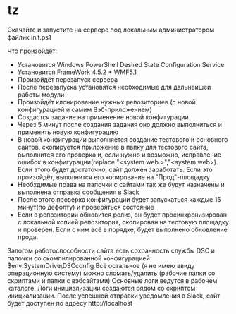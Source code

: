 # tz
Скачайте и запустите на сервере под локальным администратором файлик init.ps1

Что произойдёт:
 - Установится Windows PowerShell Desired State Configuration Service
 - Установится FrameWork 4.5.2 + WMF5.1
 - Произойдёт перезапуск сервера
 - После перезапуска установятся необходимые для дальнейшей работы модули
 - Произойдёт клонирование нужных репозиториев (с новой конфигурацией и самим Вэб-приложением) 
 - Создастся задание на применение новой конфигурации
 - Через 5 минут после создания задания оно должно выполниться и применить новую конфигурацию
 - В новой конфигурации выполняется создание тестового и основного сайтов, скопируется приложение в папку для тестового сайта, выполнится его проверка и, если нужно и возможно, исправление ошибок в конфигурации(replace "<system.web.>","<system.web>). Если этого будет достаточно, сайт должен заработать. Если это произойдёт, выполнится его копирование на "Прод"-площадку
 - Необхдимые права на папочки с сайтами так же будут назначены и выполнена отправка сообщения в Slack
 - После этого проверка конфигурации будет запускаться каждые 15 минут(по дефолту) и проверяться состояние
 - Если в репозитории обновится релиз, он будет просинхронизирован с локальной копией репозитория, скопирован на тестовую площадку и проверен. Если с ним всё в порядке, будет выполнено обновление прода.
 
 Залогом работоспособности сайта есть сохранность службы DSC и папочки со скомпилированной конфигурацией $env:SystemDrive\DSCconfig
 Всё остальное (я не имею ввиду операционную систему) можно сломать/удалить (рабочие папки со скриптами и папки с вэбсайтами)
 Основные логи ведутся в рабочем каталоге. Логи инициализации создаются рядом со скриптом инициализации.
После успешной отправки уведомления в Slack, сайт будет доступен по адресу http://localhost
